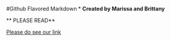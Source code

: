 
#Github Flavored Markdown
*
__Created by Marissa and Brittany__


** PLEASE READ**


<!DOCTYPE html>
<html>
<head>
  <title> We are having an *awesome* time making markdown </title>
</head>
<body>

[Please do see our link](https://www.github.com)

</body>
</html>



